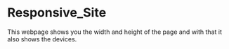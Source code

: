 # Responsive_Site
This webpage shows you the width and height of the page and with that it also shows the devices.
